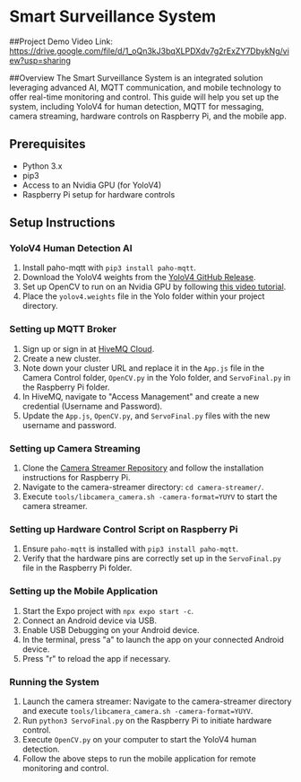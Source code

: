 
# Smart Surveillance System

##Project Demo Video Link: https://drive.google.com/file/d/1_oQn3kJ3bqXLPDXdv7g2rExZY7DbykNg/view?usp=sharing

##Overview
The Smart Surveillance System is an integrated solution leveraging advanced AI, MQTT communication, and mobile technology to offer real-time monitoring and control. This guide will help you set up the system, including YoloV4 for human detection, MQTT for messaging, camera streaming, hardware controls on Raspberry Pi, and the mobile app.

## Prerequisites

- Python 3.x
- pip3
- Access to an Nvidia GPU (for YoloV4)
- Raspberry Pi setup for hardware controls

## Setup Instructions

### YoloV4 Human Detection AI

1. Install paho-mqtt with `pip3 install paho-mqtt`.
2. Download the YoloV4 weights from the [YoloV4 GitHub Release](https://github.com/AlexeyAB/darknet/releases/download/darknet_yolo_v3_optimal/yolov4.weights).
3. Set up OpenCV to run on an Nvidia GPU by following [this video tutorial](https://www.youtube.com/watch?v=YsmhKar8oOc).
4. Place the `yolov4.weights` file in the Yolo folder within your project directory.

### Setting up MQTT Broker

1. Sign up or sign in at [HiveMQ Cloud](https://console.hivemq.cloud/).
2. Create a new cluster.
3. Note down your cluster URL and replace it in the `App.js` file in the Camera Control folder, `OpenCV.py` in the Yolo folder, and `ServoFinal.py` in the Raspberry Pi folder.
4. In HiveMQ, navigate to "Access Management" and create a new credential (Username and Password).
5. Update the `App.js`, `OpenCV.py`, and `ServoFinal.py` files with the new username and password.

### Setting up Camera Streaming

1. Clone the [Camera Streamer Repository](https://github.com/ayufan/camera-streamer) and follow the installation instructions for Raspberry Pi.
2. Navigate to the camera-streamer directory: `cd camera-streamer/`.
3. Execute `tools/libcamera_camera.sh -camera-format=YUYV` to start the camera streamer.

### Setting up Hardware Control Script on Raspberry Pi

1. Ensure `paho-mqtt` is installed with `pip3 install paho-mqtt`.
2. Verify that the hardware pins are correctly set up in the `ServoFinal.py` file in the Raspberry Pi folder.

### Setting up the Mobile Application

1. Start the Expo project with `npx expo start -c`.
2. Connect an Android device via USB.
3. Enable USB Debugging on your Android device.
4. In the terminal, press "a" to launch the app on your connected Android device.
5. Press "r" to reload the app if necessary.

### Running the System

1. Launch the camera streamer: Navigate to the camera-streamer directory and execute `tools/libcamera_camera.sh -camera-format=YUYV`.
2. Run `python3 ServoFinal.py` on the Raspberry Pi to initiate hardware control.
3. Execute `OpenCV.py` on your computer to start the YoloV4 human detection.
4. Follow the above steps to run the mobile application for remote monitoring and control.

